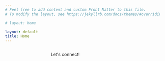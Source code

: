 ```yaml
---
# Feel free to add content and custom Front Matter to this file.
# To modify the layout, see https://jekyllrb.com/docs/themes/#overriding-theme-defaults

# layout: home

layout: default
title: Home
---
```

<div style="display: flex; align-items: flex-start;">

<!-- Sidebar -->
<div style="flex: 1; max-width: 200px; margin-right: 30px;">


</div>

<!-- Main content -->
<div style="flex: 3;">

Let's connect!  


</div>

</div>